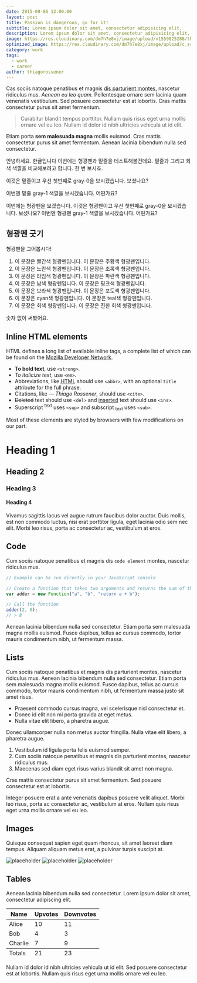 ```yaml
---
date: 2015-09-06 12:00:00
layout: post
title: Passion is dangerous, go for it!
subtitle: Lorem ipsum dolor sit amet, consectetur adipisicing elit.
description: Lorem ipsum dolor sit amet, consectetur adipisicing elit, sed do eiusmod tempor incididunt ut labore et dolore magna aliqua.
image: https://res.cloudinary.com/dm7h7e8xj/image/upload/v1559825288/theme17_nlndhx.jpg
optimized_image: https://res.cloudinary.com/dm7h7e8xj/image/upload/c_scale,w_380/v1559825288/theme17_nlndhx.jpg
category: work
tags:
  - work
  - career
author: thiagorossener
---
```


Cas sociis natoque penatibus et magnis <a href="#">dis parturient montes</a>, nascetur ridiculus mus. *Aenean eu leo quam.* Pellentesque ornare sem lacinia quam venenatis vestibulum. Sed posuere consectetur est at lobortis. Cras mattis consectetur purus sit amet fermentum.

> Curabitur blandit tempus porttitor. Nullam quis risus eget urna mollis ornare vel eu leo. Nullam id dolor id nibh ultricies vehicula ut id elit.

<span class="ud"> Etiam porta **sem malesuada magna** mollis euismod. </span>Cras mattis conse<span class="under-red">ctetur purus sit amet fermentum. Aenean lacinia bib</span>endum nulla sed consectetur.

안녕하세요. 한글입니다 이번에는 형광펜과 밑줄을 테스트해볼건데요.
밑줄과 그리고 회색 색깔을 비교해보려고 합니다. 한 번 보시죠.

이것은 밑줄이고 우선 <span class="ud">첫번쨰로 gray-0을 보시겠습니다</span>. 보셨나요?

이번엔 <span class="ud-gray">밑줄 gray-1 색깔을 보시겠습니다.</span> 어떤가요?


이번에는 형광펜을 보겠습니다.
이것은 형광펜이고 우선 <span class="under-red">첫번쨰로 gray-0을 보시겠습니다.</span> 보셨나요?
이번엔 <span class="ud-yellow">형광펜 gray-1 색깔을 보시겠습니다</span>. 어떤가요?


## 형광펜 긋기

형광펜을 그어봅시다!


1. 이 문장은 <span class="ud-red">빨간색 형광펜</span>입니다. 이 문장은 <span class="ud-orange">주황색 형광펜</span>입니다.
3. 이 문장은 <span class="ud-yellow">노란색 형광펜</span>입니다. 이 문장은 <span class="ud-green">초록색 형광펜</span>입니다.
5. 이 문장은 <span class="ud-lime">라임색 형광펜</span>입니다. 이 문장은 <span class="ud-blue">파란색 형광펜</span>입니다.
7. 이 문장은 <span class="ud-indigo">남색 형광펜</span>입니다. 이 문장은 <span class="ud-pink">핑크색 형광펜</span>입니다.
9. 이 문장은 <span class="ud-violet">보라색 형광펜</span>입니다. 이 문장은 <span class="ud-grape">포도색 형광펜</span>입니다.
11. 이 문장은 <span class="ud-cyan">cyan색 형광펜</span>입니다. 이 문장은 <span class="ud-teal">teal색 형광펜</span>입니다.
13. 이 문장은 <span class="ud-gray">회색 형광펜</span>입니다. 이 문장은 <span class="ud-darkgray">진한 회색 형광펜</span>입니다.

숫자 없이 써봤어요.





## Inline HTML elements

HTML defines a long list of available inline tags, a complete list of which can be found on the [Mozilla Developer Network](https://developer.mozilla.org/en-US/docs/Web/HTML/Element).

- **To bold text**, use `<strong>`.
- *To italicize text*, use `<em>`.
- Abbreviations, like <abbr title="HyperText Markup Langage">HTML</abbr> should use `<abbr>`, with an optional `title` attribute for the full phrase.
- Citations, like <cite>&mdash; Thiago Rossener</cite>, should use `<cite>`.
- <del>Deleted</del> text should use `<del>` and <ins>inserted</ins> text should use `<ins>`.
- Superscript <sup>text</sup> uses `<sup>` and subscript <sub>text</sub> uses `<sub>`.

Most of these elements are styled by browsers with few modifications on our part.

# Heading 1

## Heading 2

### Heading 3

#### Heading 4

Vivamus sagittis lacus vel augue rutrum faucibus dolor auctor. Duis mollis, est non commodo luctus, nisi erat porttitor ligula, eget lacinia odio sem nec elit. Morbi leo risus, porta ac consectetur ac, vestibulum at eros.

## Code

Cum sociis natoque penatibus et magnis dis `code element` montes, nascetur ridiculus mus.

```js
// Example can be run directly in your JavaScript console

// Create a function that takes two arguments and returns the sum of those arguments
var adder = new Function("a", "b", "return a + b");

// Call the function
adder(2, 6);
// > 8
```

Aenean lacinia bibendum nulla sed consectetur. Etiam porta sem malesuada magna mollis euismod. Fusce dapibus, tellus ac cursus commodo, tortor mauris condimentum nibh, ut fermentum massa.

## Lists

Cum sociis natoque penatibus et magnis dis parturient montes, nascetur ridiculus mus. Aenean lacinia bibendum nulla sed consectetur. Etiam porta sem malesuada magna mollis euismod. Fusce dapibus, tellus ac cursus commodo, tortor mauris condimentum nibh, ut fermentum massa justo sit amet risus.

* Praesent commodo cursus magna, vel scelerisque nisl consectetur et.
* Donec id elit non mi porta gravida at eget metus.
* Nulla vitae elit libero, a pharetra augue.

Donec ullamcorper nulla non metus auctor fringilla. Nulla vitae elit libero, a pharetra augue.

1. Vestibulum id ligula porta felis euismod semper.
2. Cum sociis natoque penatibus et magnis dis parturient montes, nascetur ridiculus mus.
3. Maecenas sed diam eget risus varius blandit sit amet non magna.

Cras mattis consectetur purus sit amet fermentum. Sed posuere consectetur est at lobortis.

Integer posuere erat a ante venenatis dapibus posuere velit aliquet. Morbi leo risus, porta ac consectetur ac, vestibulum at eros. Nullam quis risus eget urna mollis ornare vel eu leo.

## Images

Quisque consequat sapien eget quam rhoncus, sit amet laoreet diam tempus. Aliquam aliquam metus erat, a pulvinar turpis suscipit at.

![placeholder](https://placehold.it/800x400 "Large example image")
![placeholder](https://placehold.it/400x200 "Medium example image")
![placeholder](https://placehold.it/200x200 "Small example image")

## Tables

Aenean lacinia bibendum nulla sed consectetur. Lorem ipsum dolor sit amet, consectetur adipiscing elit.

<table>
  <thead>
    <tr>
      <th>Name</th>
      <th>Upvotes</th>
      <th>Downvotes</th>
    </tr>
  </thead>
  <tfoot>
    <tr>
      <td>Totals</td>
      <td>21</td>
      <td>23</td>
    </tr>
  </tfoot>
  <tbody>
    <tr>
      <td>Alice</td>
      <td>10</td>
      <td>11</td>
    </tr>
    <tr>
      <td>Bob</td>
      <td>4</td>
      <td>3</td>
    </tr>
    <tr>
      <td>Charlie</td>
      <td>7</td>
      <td>9</td>
    </tr>
  </tbody>
</table>

Nullam id dolor id nibh ultricies vehicula ut id elit. Sed posuere consectetur est at lobortis. Nullam quis risus eget urna mollis ornare vel eu leo.
